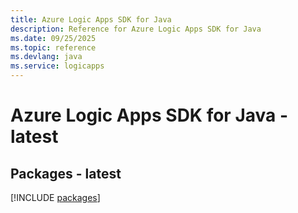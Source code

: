 ```yaml
---
title: Azure Logic Apps SDK for Java
description: Reference for Azure Logic Apps SDK for Java
ms.date: 09/25/2025
ms.topic: reference
ms.devlang: java
ms.service: logicapps
---
```

# Azure Logic Apps SDK for Java - latest
## Packages - latest
[!INCLUDE [packages](logic-apps-index.md)]